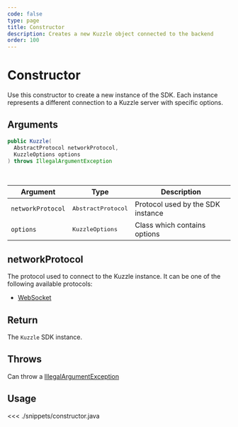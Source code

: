 ```yaml
---
code: false
type: page
title: Constructor 
description: Creates a new Kuzzle object connected to the backend
order: 100
---
```


# Constructor

Use this constructor to create a new instance of the SDK.
Each instance represents a different connection to a Kuzzle server with specific options.

## Arguments

```java
public Kuzzle(
  AbstractProtocol networkProtocol,
  KuzzleOptions options
) throws IllegalArgumentException
```

<br/>

| Argument   | Type                | Description                       |
| ---------- | ------------------- | --------------------------------- |
| `networkProtocol` | <pre>AbstractProtocol</pre> | Protocol used by the SDK instance |
| `options` | <pre>KuzzleOptions</pre> | Class which contains options |

## networkProtocol

The protocol used to connect to the Kuzzle instance.
It can be one of the following available protocols:

- [WebSocket](/sdk/java/3/protocols/websocket)

## Return

The `Kuzzle` SDK instance.

## Throws

Can throw a [IllegalArgumentException](/sdk/java/3/exceptions/IllegalArgumentException)

## Usage

<<< ./snippets/constructor.java